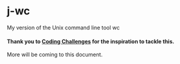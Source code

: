 # j-wc
My version of the Unix command line tool wc

#### Thank you to [Coding Challenges](https://codingchallenges.fyi/challenges/challenge-wc) for the inspiration to tackle this.

More will be coming to this document.
